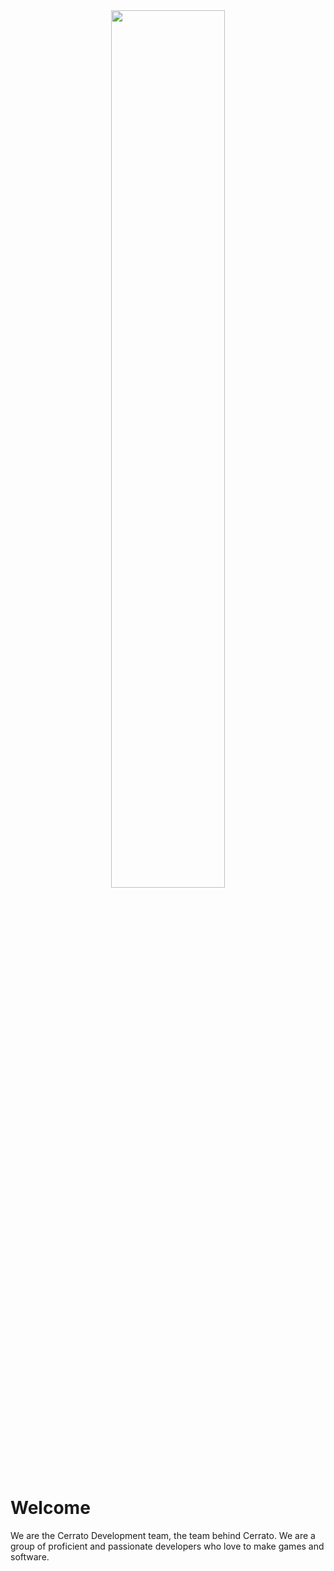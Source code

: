 <div align="center">
<img width="60%" src="https://github.com/Cerrato-Devs/.github/blob/main/profile/Text%20Logo%202.png">

</div>

# Welcome
We are the Cerrato Development team, the team behind Cerrato. We are a group of proficient and passionate developers who love to make games and software.
